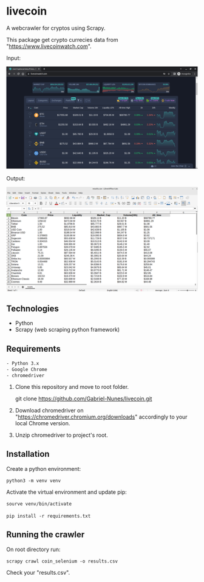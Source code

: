 # livecoin

A webcrawler for cryptos using Scrapy.

This package get crypto currecies data from "https://www.livecoinwatch.com".

Input:

![img](screenshots/Screenshot_1.png)

Output:

![img](screenshots/Screenshot_2.png)

## Technologies

- Python
- Scrapy (web scraping python framework)

## Requirements

    - Python 3.x
    - Google Chrome
    - chromedriver

1. Clone this repository and move to root folder.

    git clone https://github.com/Gabriel-Nunes/livecoin.git

2. Download chromedriver on "https://chromedriver.chromium.org/downloads" accordingly to your local Chrome version.

3. Unzip chromedriver to project's root.

## Installation

Create a python environment:

    python3 -m venv venv

Activate the virtual environment and update pip:

    sourve venv/bin/activate
    
    pip install -r requirements.txt

## Running the crawler

On root directory run:

    scrapy crawl coin_selenium -o results.csv

Check your "results.csv".

